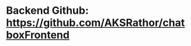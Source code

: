 <h1>Backend Github: <a href = "https://github.com/AKSRathor/chatboxFrontend" target = "_blank">https://github.com/AKSRathor/chatboxFrontend</a></h1>
